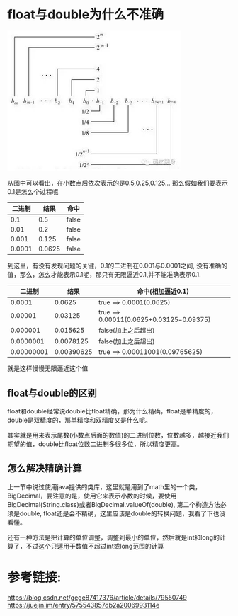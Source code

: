# float与double为什么不准确
![alt](resources/ef-8-48-1.png)

从图中可以看出，在小数点后依次表示的是0.5,0.25,0.125...
那么假如我们要表示0.1是怎么个过程呢

二进制 | 结果 | 命中
------- | ------- | -------  
0.1 | 0.5 | false  
0.01 | 0.2 | false
0.001 | 0.125 | false
0.0001 | 0.0625 | false   

到这里，有没有发现问题的关键，0.1的二进制在0.001与0.0001之间, 没有准确的值，那么，怎么才能表示0.1呢，那只有无限逼近0.1,并不能准确表示0.1. 


二进制 | 结果 | 命中(相加逼近0.1)
------- | ------- | -------  
0.0001 | 0.0625 | true  ==> 0.0001(0.0625)
0.00001 | 0.03125 | true ==> 0.00011(0.0625+0.03125=0.09375)
0.000001 | 0.015625 | false(加上之后超出)
0.0000001 | 0.0078125 | false(加上之后超出)
0.00000001 | 0.00390625 | true ==> 0.00011001(0.09765625)

就是这样慢慢无限逼近这个值

## float与double的区别
float和double经常说double比float精确，那为什么精确，float是单精度的，double是双精度的，那单精度和双精度又是什么呢。

其实就是用来表示尾数(小数点后面的数值)的二进制位数，位数越多，越接近我们期望的值，double比float位数二进制多很多位，所以精度更高。

## 怎么解决精确计算

上一节中说过使用java提供的类库，这里就是用到了math里的一个类，BigDecimal，要注意的是，使用它来表示小数的时候，要使用BigDecimal(String.class)或者BigDecimal.valueOf(double), 第二个构造方法必须是double, float还是会不精确，这里应该是double的转换问题，我看了下也没看懂。

还有一种方法是把计算的单位调整，调整到最小的单位，然后就是int和long的计算了，不过这个只适用于数值不超过int或long范围的计算

# 参考链接:
<https://blog.csdn.net/gege87417376/article/details/79550749>
<https://juejin.im/entry/575543857db2a2006993114e>